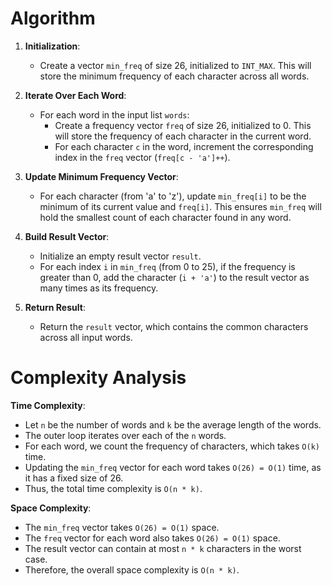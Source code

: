 # Algorithm

1. **Initialization**:
   - Create a vector `min_freq` of size 26, initialized to `INT_MAX`. This will store the minimum frequency of each character across all words.

2. **Iterate Over Each Word**:
   - For each word in the input list `words`:
     - Create a frequency vector `freq` of size 26, initialized to 0. This will store the frequency of each character in the current word.
     - For each character `c` in the word, increment the corresponding index in the `freq` vector (`freq[c - 'a']++`).

3. **Update Minimum Frequency Vector**:
   - For each character (from 'a' to 'z'), update `min_freq[i]` to be the minimum of its current value and `freq[i]`. This ensures `min_freq` will hold the smallest count of each character found in any word.

4. **Build Result Vector**:
   - Initialize an empty result vector `result`.
   - For each index `i` in `min_freq` (from 0 to 25), if the frequency is greater than 0, add the character (`i + 'a'`) to the result vector as many times as its frequency.

5. **Return Result**:
   - Return the `result` vector, which contains the common characters across all input words.

# Complexity Analysis

**Time Complexity**:
- Let `n` be the number of words and `k` be the average length of the words.
- The outer loop iterates over each of the `n` words.
- For each word, we count the frequency of characters, which takes `O(k)` time.
- Updating the `min_freq` vector for each word takes `O(26) = O(1)` time, as it has a fixed size of 26.
- Thus, the total time complexity is `O(n * k)`.

**Space Complexity**:
- The `min_freq` vector takes `O(26) = O(1)` space.
- The `freq` vector for each word also takes `O(26) = O(1)` space.
- The result vector can contain at most `n * k` characters in the worst case.
- Therefore, the overall space complexity is `O(n * k)`.
